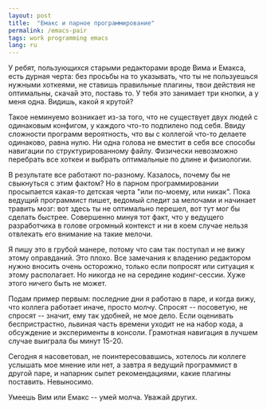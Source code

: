 ```yaml
---
layout: post
title:  "Емакс и парное программирование"
permalink: /emacs-pair
tags: work programming emacs
lang: ru
---
```


У ребят, пользующихся старыми редакторами вроде Вима и Емакса, есть дурная
черта: без просьбы на то указывать, что ты не пользуешься нужными хоткеями, не
ставишь правильные плагины, твои действия не оптимальны, скачай это, поставь
то. У тебя это занимает три кнопки, а у меня одна. Видишь, какой я крутой?

Такое неминуемо возникает из-за того, что не существует двух людей с одинаковым
конфигом, у каждого что-то подпилено под себя. Ввиду сложности программ
вероятность, что вы с коллегой что-то делаете одинаково, равна нулю. Ни одна
голова не вместит в себя все способы навигации по структурированному
файлу. Физически невозможно перебрать все хоткеи и выбрать оптимальные по длине
и физиологии.

В результате все работают по-разному. Казалось, почему бы не свыкнуться с этим
фактом? Но в парном программировании просыпается какая-то детская черта "или
по-моему, или никак". Пока ведущий программист пишет, ведомый следит за мелочами
и начинает травить мозг: вот здесь ты не оптимально перешел, вот тут мог бы
сделать быстрее. Совершенно минуя тот факт, что у ведущего разработчика в голове
огромный контекст и ни в коем случае нельзя отвлекать его внимание на такие
мелочи.

Я пишу это в грубой манере, потому что сам так поступал и не вижу этому
оправданий. Это плохо. Все замечания к владению редактором нужно вносить очень
осторожно, только если попросят или ситуация к этому располагает. Но никогда не
на середине кодинг-сессии. Хуже этого ничего быть не может.

Подам пример первым: последние дни я работаю в паре, и когда вижу, что коллега
работает иначе, просто молчу. Спросят -- посоветую, не спросят -- значит, ему
так удобней, не мое дело. Если оценивать беспристрастно, львиная часть времени
уходит не на набор кода, а обсуждение и эксперименты в консоли. Грамотная
навигация в лучшем случае выиграла бы минут 15-20.

Сегодня я насоветовал, не поинтересовавшись, хотелось ли коллеге услышать мое
мнение или нет, а завтра я ведущий программист в другой паре, и напарник сыпет
рекомендациями, какие плагины поставить. Невыносимо.

Умеешь Вим или Емакс -- умей молча. Уважай других.
